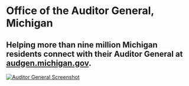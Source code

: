 # Office of the Auditor General, Michigan

## Helping more than nine million Michigan residents connect with their Auditor General at [audgen.michigan.gov](http://audgen.michigan.gov/).

[![Auditor General Screenshot](http://f22818b4dfc10241d8a3-f1564c64756a8cfee25b6b19953b1d23.r31.cf2.rackcdn.com/customers-oagmi.png "Auditor General Screenshot")](http://search.michigan.gov/search?affiliate=oag&utf8=%E2%9C%93&query=auditor&m=true)
